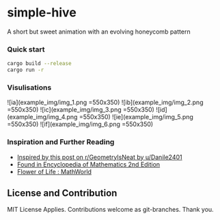 # simple-hive
A short but sweet animation with an evolving honeycomb pattern

### Quick start

```bash
cargo build --release
cargo run -r
```

### Visulisations

![ia](example_img/img_1.png =550x350)
![ib](example_img/img_2.png =550x350)
![ic](example_img/img_3.png =550x350)
![id](example_img/img_4.png =550x350)
![ie](example_img/img_5.png =550x350)
![if](example_img/img_6.png =550x350)

### Inspiration and Further Reading

- [Inspired by this post on r/GeometryIsNeat by u/Danile2401](https://www.reddit.com/r/GeometryIsNeat/comments/zzj38u/circles_growing_in_place/)
- [Found in Encyclopedia of Mathematics 2nd Edition](https://books.google.com.au/books?id=D_XKBQAAQBAJ&pg=PA1079&redir_esc=y#v=onepage&q&f=false)
- [Flower of Life : MathWorld](https://mathworld.wolfram.com/FlowerofLife.html)

## License and Contribution

MIT License Applies.
Contributions welcome as git-branches.
Thank you.
